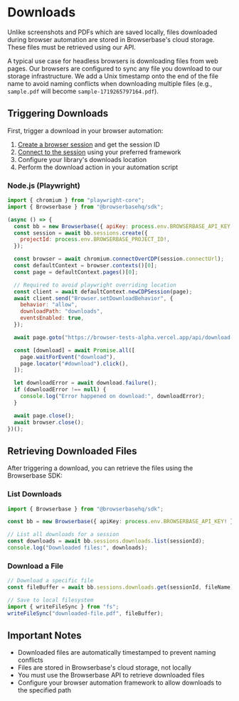 # Downloads

Unlike screenshots and PDFs which are saved locally, files downloaded during browser automation are stored in Browserbase's cloud storage. These files must be retrieved using our API.

A typical use case for headless browsers is downloading files from web pages. Our browsers are configured to sync any file you download to our storage infrastructure. We add a Unix timestamp onto the end of the file name to avoid naming conflicts when downloading multiple files (e.g., `sample.pdf` will become `sample-1719265797164.pdf`).

## Triggering Downloads

First, trigger a download in your browser automation:

1. [Create a browser session](/fundamentals/create-browser-session) and get the session ID
2. [Connect to the session](/fundamentals/using-browser-session) using your preferred framework
3. Configure your library's downloads location
4. Perform the download action in your automation script

### Node.js (Playwright)

```javascript
import { chromium } from "playwright-core";
import { Browserbase } from "@browserbasehq/sdk";

(async () => {
  const bb = new Browserbase({ apiKey: process.env.BROWSERBASE_API_KEY! });
  const session = await bb.sessions.create({
    projectId: process.env.BROWSERBASE_PROJECT_ID!,
  });

  const browser = await chromium.connectOverCDP(session.connectUrl);
  const defaultContext = browser.contexts()[0];
  const page = defaultContext.pages()[0];

  // Required to avoid playwright overriding location
  const client = await defaultContext.newCDPSession(page);
  await client.send("Browser.setDownloadBehavior", {
    behavior: "allow",
    downloadPath: "downloads",
    eventsEnabled: true,
  });

  await page.goto("https://browser-tests-alpha.vercel.app/api/download-test");

  const [download] = await Promise.all([
    page.waitForEvent("download"),
    page.locator("#download").click(),
  ]);

  let downloadError = await download.failure();
  if (downloadError !== null) {
    console.log("Error happened on download:", downloadError);
  }

  await page.close();
  await browser.close();
})();
```

## Retrieving Downloaded Files

After triggering a download, you can retrieve the files using the Browserbase SDK:

### List Downloads

```typescript
import { Browserbase } from "@browserbasehq/sdk";

const bb = new Browserbase({ apiKey: process.env.BROWSERBASE_API_KEY! });

// List all downloads for a session
const downloads = await bb.sessions.downloads.list(sessionId);
console.log("Downloaded files:", downloads);
```

### Download a File

```typescript
// Download a specific file
const fileBuffer = await bb.sessions.downloads.get(sessionId, fileName);

// Save to local filesystem
import { writeFileSync } from "fs";
writeFileSync("downloaded-file.pdf", fileBuffer);
```

## Important Notes

- Downloaded files are automatically timestamped to prevent naming conflicts
- Files are stored in Browserbase's cloud storage, not locally
- You must use the Browserbase API to retrieve downloaded files
- Configure your browser automation framework to allow downloads to the specified path